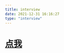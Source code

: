 ```yaml
---
title: interview
date: 2021-12-31 16:16:27
type: "interview"
---
```


# [点我](https://zhiwei-feng1995.gitbook.io/workspace/)
